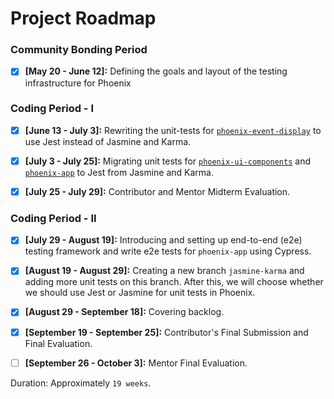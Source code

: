 # Project Roadmap  

### Community Bonding Period  

- [x] **[May 20 - June 12]:** Defining the goals and layout of the testing infrastructure for Phoenix 

### Coding Period - I

- [x] **[June 13 - July 3]:** Rewriting the unit-tests for [`phoenix-event-display`](https://github.com/HSF/phoenix/tree/master/packages/phoenix-event-display) to use Jest instead of Jasmine and Karma.

- [x] **[July 3 - July 25]:** Migrating unit tests for [`phoenix-ui-components`](https://github.com/HSF/phoenix/tree/master/packages/phoenix-ng/projects/phoenix-ui-components) and [`phoenix-app`](https://github.com/HSF/phoenix/tree/master/packages/phoenix-ng/projects/phoenix-app) to Jest from Jasmine and Karma.

- [x] **[July 25 - July 29]:** Contributor and Mentor Midterm Evaluation.

### Coding Period - II

- [x] **[July 29 - August 19]:** Introducing and setting up end-to-end (e2e) testing framework and write e2e tests for `phoenix-app` using Cypress.

- [x] **[August 19 - August 29]:** Creating a new branch `jasmine-karma` and adding more unit tests on this branch. After this, we will choose whether we should use Jest or Jasmine for unit tests in Phoenix.

- [x] **[August 29 - September 18]:** Covering backlog.  

- [x] **[September 19 - September 25]:** Contributor's Final Submission and Final Evaluation.

- [ ] **[September 26 - October 3]:** Mentor Final Evaluation.  

Duration: Approximately `19 weeks`.
